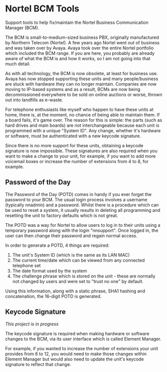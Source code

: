 # Nortel BCM Tools
Support tools to help fix/maintain the Nortel Business Communication Manager (BCM).

The BCM is small-to-medium-sized business PBX, originally manufactured by Northern Telecom (Nortel).  A few years ago Nortel went out of business and was taken over by Avaya.  Avaya took over the entire Nortel portfolio which included the BCM range.  If you are here, you probably are already aware of what the BCM is and how it works, so I am not going into that much detail.

As with all technology, the BCM is now obsolete, at least for business use.   Avaya has now stopped supporting these units and many people/business are stuck with hardware they can no longer maintain.  Companies are now moving to IP-based systems and as a result, BCMs are now being decommissioned everywhere to be sold on online auctions or worse, thrown out into landfills as e-waste.  

For telephone enthusiasts like myself who happen to have these units at home, there is, at the moment, no chance of being able to maintain them.  If a board fails, it's game over.   The reason for this is simple:  the parts (such as hard drives and main boards) are not interchangeable because each unit is programmed with a unique "System ID".  Any change, whether it's hardware or software, must be authenticated with a new keycode signature.  

Since there is no more support for these units, obtaining a keycode signature is now impossible.  These signatures are also required when you want to make a change to your unit, for example, if you want to add more voicemail boxes or increase the number of extensions from 4 to 8, for example.


## Password of the Day
The Password of the Day (POTD) comes in handy if you ever forget the password to your BCM.  The usual login process involves a username (typically nnadmin) and a password.  Whilst there is a procedure which can be used to reset a system, it usually results in deleting all programming and resetting the unit to factory defaults which is not great.

The POTD was a way for Nortel to allow users to log in to their units using a temporary password along with the login "nnsupport".  Once logged in, the user can then change their password and regain normal access.

In order to generate a POTD, 4 things are required:
1. The unit's System ID (which is the same as its LAN MAC)
2. The current time/date which can be viewed from any connected telephone set
3. The date format used by the system
4. The challenge phrase which is stored on the unit - these are normally not changed by users and were set to "trust no one" by default.

Using this information, along with a static phrase, SHA1 hashing and concatenation, the 16-digit POTD is generated.



## Keycode Signature
*This project is in progress*

The keycode signature is required when making hardware or software changes to the BCM, via its user interface which is called Element Manager.  

For example, if you wanted to increase the number of extensions your unit provides from 8 to 12, you would need to make those changes within Element Manager but would also need to update the unit's keycode signature to reflect that change. 
